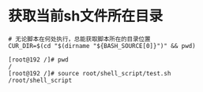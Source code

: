 # 获取当前sh文件所在目录

```
# 无论脚本在何处执行，总能获取脚本所在的目录位置
CUR_DIR=$(cd "$(dirname "${BASH_SOURCE[0]}")" && pwd)
```

```
[root@192 /]# pwd
/
[root@192 /]# source root/shell_script/test.sh
/root/shell_script
```

